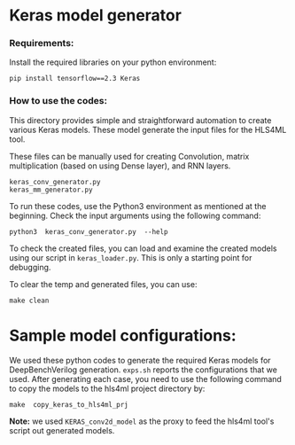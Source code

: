 # Keras model generator

### Requirements:

Install the required libraries on your python environment:

	pip install tensorflow==2.3 Keras 

### How to use the codes:

This directory provides simple and straightforward automation to create various Keras models. These model generate the input files for the HLS4ML tool.  

These files can be manually used for creating Convolution, matrix multiplication (based on using Dense layer), and RNN layers. 

	keras_conv_generator.py 
	keras_mm_generator.py  

To run these codes, use the Python3 environment as mentioned at the beginning. Check the input arguments using the following command:

	python3  keras_conv_generator.py  --help



To check the created files, you can load and examine the created models using our script in `keras_loader.py`. This is only a starting point for debugging. 


To clear the temp and generated files, you can use:

	make clean
 
# Sample model configurations:

We used these python codes to generate the required Keras models for DeepBenchVerilog generation. `exps.sh` reports the configurations that we used. After generating each case, you need to use the following command to copy the models to the hls4ml project directory by:

	make  copy_keras_to_hls4ml_prj 

**Note:** we used `KERAS_conv2d_model` as the proxy to feed the hls4ml tool's script out generated models.
